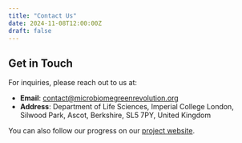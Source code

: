 ```yaml
---
title: "Contact Us"
date: 2024-11-08T12:00:00Z
draft: false
---
```


## Get in Touch

For inquiries, please reach out to us at:

- **Email**: [contact@microbiomegreenrevolution.org](mailto:contact@microbiomegreenrevolution.org)
- **Address**: Department of Life Sciences, Imperial College London, Silwood Park, Ascot, Berkshire, SL5 7PY, United Kingdom

You can also follow our progress on our [project website](https://microbiomegreenrevolution.wordpress.com/).
